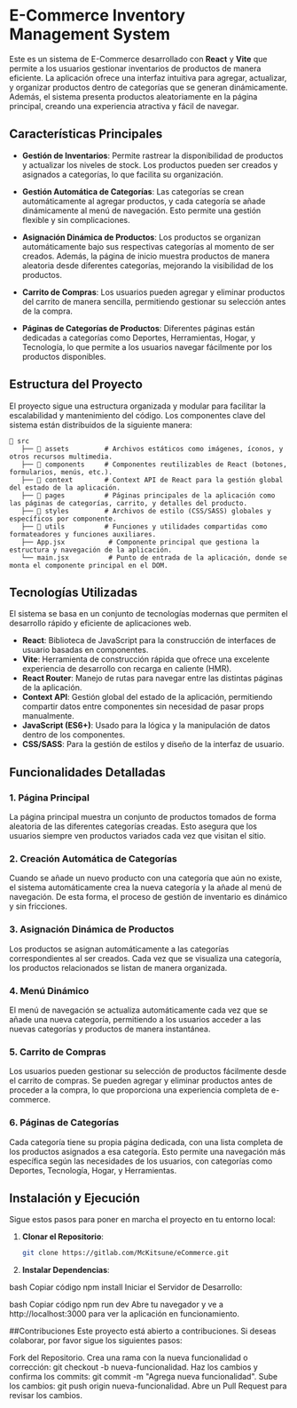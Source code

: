 # E-Commerce Inventory Management System

Este es un sistema de E-Commerce desarrollado con **React** y **Vite** que permite a los usuarios gestionar inventarios de productos de manera eficiente. La aplicación ofrece una interfaz intuitiva para agregar, actualizar, y organizar productos dentro de categorías que se generan dinámicamente. Además, el sistema presenta productos aleatoriamente en la página principal, creando una experiencia atractiva y fácil de navegar.

## Características Principales

- **Gestión de Inventarios**: Permite rastrear la disponibilidad de productos y actualizar los niveles de stock. Los productos pueden ser creados y asignados a categorías, lo que facilita su organización.
  
- **Gestión Automática de Categorías**: Las categorías se crean automáticamente al agregar productos, y cada categoría se añade dinámicamente al menú de navegación. Esto permite una gestión flexible y sin complicaciones.

- **Asignación Dinámica de Productos**: Los productos se organizan automáticamente bajo sus respectivas categorías al momento de ser creados. Además, la página de inicio muestra productos de manera aleatoria desde diferentes categorías, mejorando la visibilidad de los productos.

- **Carrito de Compras**: Los usuarios pueden agregar y eliminar productos del carrito de manera sencilla, permitiendo gestionar su selección antes de la compra.

- **Páginas de Categorías de Productos**: Diferentes páginas están dedicadas a categorías como Deportes, Herramientas, Hogar, y Tecnología, lo que permite a los usuarios navegar fácilmente por los productos disponibles.

## Estructura del Proyecto

El proyecto sigue una estructura organizada y modular para facilitar la escalabilidad y mantenimiento del código. Los componentes clave del sistema están distribuidos de la siguiente manera:

```plaintext
📁 src
   ├── 📁 assets         # Archivos estáticos como imágenes, íconos, y otros recursos multimedia.
   ├── 📁 components     # Componentes reutilizables de React (botones, formularios, menús, etc.).
   ├── 📁 context        # Context API de React para la gestión global del estado de la aplicación.
   ├── 📁 pages          # Páginas principales de la aplicación como las páginas de categorías, carrito, y detalles del producto.
   ├── 📁 styles         # Archivos de estilo (CSS/SASS) globales y específicos por componente.
   ├── 📁 utils          # Funciones y utilidades compartidas como formateadores y funciones auxiliares.
   ├── App.jsx           # Componente principal que gestiona la estructura y navegación de la aplicación.
   └── main.jsx          # Punto de entrada de la aplicación, donde se monta el componente principal en el DOM.
```

## Tecnologías Utilizadas

El sistema se basa en un conjunto de tecnologías modernas que permiten el desarrollo rápido y eficiente de aplicaciones web.

- **React**: Biblioteca de JavaScript para la construcción de interfaces de usuario basadas en componentes.
- **Vite**: Herramienta de construcción rápida que ofrece una excelente experiencia de desarrollo con recarga en caliente (HMR).
- **React Router**: Manejo de rutas para navegar entre las distintas páginas de la aplicación.
- **Context API**: Gestión global del estado de la aplicación, permitiendo compartir datos entre componentes sin necesidad de pasar props manualmente.
- **JavaScript (ES6+)**: Usado para la lógica y la manipulación de datos dentro de los componentes.
- **CSS/SASS**: Para la gestión de estilos y diseño de la interfaz de usuario.

## Funcionalidades Detalladas

### 1. **Página Principal**

La página principal muestra un conjunto de productos tomados de forma aleatoria de las diferentes categorías creadas. Esto asegura que los usuarios siempre ven productos variados cada vez que visitan el sitio.

### 2. **Creación Automática de Categorías**

Cuando se añade un nuevo producto con una categoría que aún no existe, el sistema automáticamente crea la nueva categoría y la añade al menú de navegación. De esta forma, el proceso de gestión de inventario es dinámico y sin fricciones.

### 3. **Asignación Dinámica de Productos**

Los productos se asignan automáticamente a las categorías correspondientes al ser creados. Cada vez que se visualiza una categoría, los productos relacionados se listan de manera organizada.

### 4. **Menú Dinámico**

El menú de navegación se actualiza automáticamente cada vez que se añade una nueva categoría, permitiendo a los usuarios acceder a las nuevas categorías y productos de manera instantánea.

### 5. **Carrito de Compras**

Los usuarios pueden gestionar su selección de productos fácilmente desde el carrito de compras. Se pueden agregar y eliminar productos antes de proceder a la compra, lo que proporciona una experiencia completa de e-commerce.

### 6. **Páginas de Categorías**

Cada categoría tiene su propia página dedicada, con una lista completa de los productos asignados a esa categoría. Esto permite una navegación más específica según las necesidades de los usuarios, con categorías como Deportes, Tecnología, Hogar, y Herramientas.

## Instalación y Ejecución

Sigue estos pasos para poner en marcha el proyecto en tu entorno local:

1. **Clonar el Repositorio**:

   ```bash
   git clone https://gitlab.com/McKitsune/eCommerce.git

2. **Instalar Dependencias**:

bash
Copiar código
npm install
Iniciar el Servidor de Desarrollo:

bash
Copiar código
npm run dev
Abre tu navegador y ve a http://localhost:3000 para ver la aplicación en funcionamiento.

##Contribuciones
Este proyecto está abierto a contribuciones. Si deseas colaborar, por favor sigue los siguientes pasos:

Fork del Repositorio.
Crea una rama con la nueva funcionalidad o corrección: git checkout -b nueva-funcionalidad.
Haz los cambios y confirma los commits: git commit -m "Agrega nueva funcionalidad".
Sube los cambios: git push origin nueva-funcionalidad.
Abre un Pull Request para revisar los cambios.
